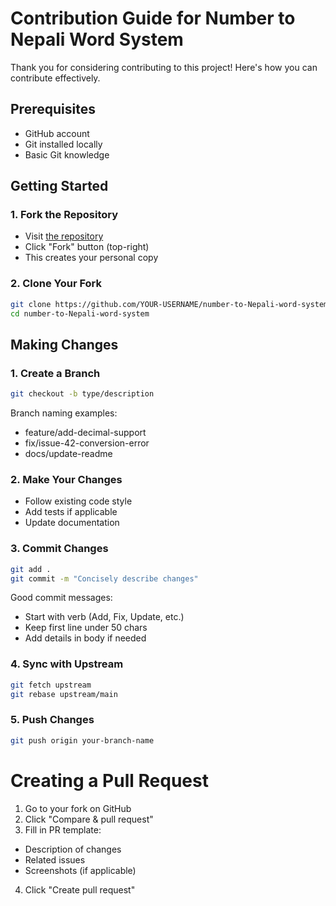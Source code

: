 # Contribution Guide for Number to Nepali Word System

Thank you for considering contributing to this project! Here's how you can contribute effectively.

## Prerequisites

- GitHub account
- Git installed locally
- Basic Git knowledge

## Getting Started

### 1. Fork the Repository
- Visit [the repository](https://github.com/TilakKhatri/number-to-Nepali-word-system)
- Click "Fork" button (top-right)
- This creates your personal copy

### 2. Clone Your Fork
```bash
git clone https://github.com/YOUR-USERNAME/number-to-Nepali-word-system.git
cd number-to-Nepali-word-system
```

## Making Changes
### 1. Create  a Branch
```bash
git checkout -b type/description
```
Branch naming examples:
* feature/add-decimal-support
* fix/issue-42-conversion-error
* docs/update-readme

### 2. Make Your Changes
* Follow existing code style
* Add tests if applicable
* Update documentation

### 3. Commit Changes
```bash
git add .
git commit -m "Concisely describe changes"
```

Good commit messages:
* Start with verb (Add, Fix, Update, etc.)
* Keep first line under 50 chars
* Add details in body if needed

### 4. Sync with Upstream
```bash
git fetch upstream
git rebase upstream/main
```
### 5. Push Changes
```bash
git push origin your-branch-name
```
# Creating a Pull Request
1. Go to your fork on GitHub
2. Click "Compare & pull request"
3. Fill in PR template:
  * Description of changes
  * Related issues
  * Screenshots (if applicable)
4. Click "Create pull request"
